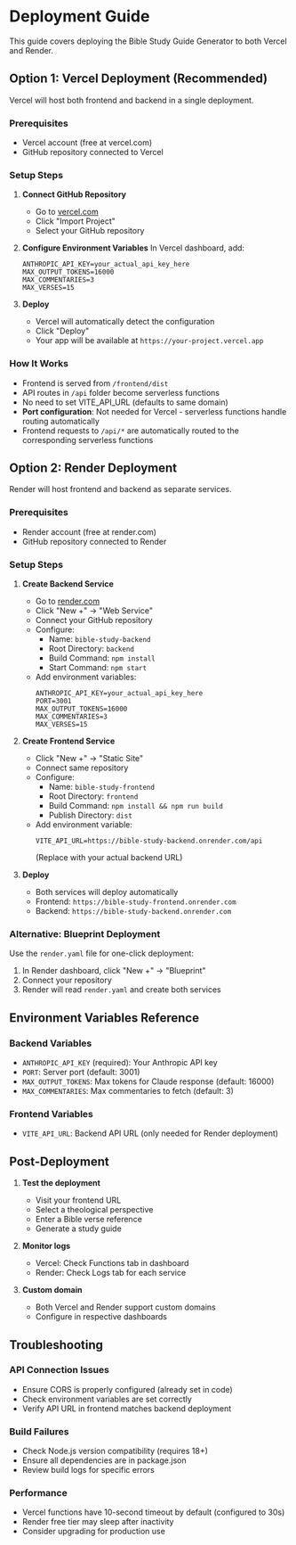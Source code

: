 # Deployment Guide

This guide covers deploying the Bible Study Guide Generator to both Vercel and Render.

## Option 1: Vercel Deployment (Recommended)

Vercel will host both frontend and backend in a single deployment.

### Prerequisites
- Vercel account (free at vercel.com)
- GitHub repository connected to Vercel

### Setup Steps

1. **Connect GitHub Repository**
   - Go to [vercel.com](https://vercel.com)
   - Click "Import Project"
   - Select your GitHub repository

2. **Configure Environment Variables**
   In Vercel dashboard, add:
   ```
   ANTHROPIC_API_KEY=your_actual_api_key_here
   MAX_OUTPUT_TOKENS=16000
   MAX_COMMENTARIES=3
   MAX_VERSES=15
   ```

3. **Deploy**
   - Vercel will automatically detect the configuration
   - Click "Deploy"
   - Your app will be available at `https://your-project.vercel.app`

### How It Works
- Frontend is served from `/frontend/dist`
- API routes in `/api` folder become serverless functions
- No need to set VITE_API_URL (defaults to same domain)
- **Port configuration**: Not needed for Vercel - serverless functions handle routing automatically
- Frontend requests to `/api/*` are automatically routed to the corresponding serverless functions

## Option 2: Render Deployment

Render will host frontend and backend as separate services.

### Prerequisites
- Render account (free at render.com)
- GitHub repository connected to Render

### Setup Steps

1. **Create Backend Service**
   - Go to [render.com](https://render.com)
   - Click "New +" → "Web Service"
   - Connect your GitHub repository
   - Configure:
     - Name: `bible-study-backend`
     - Root Directory: `backend`
     - Build Command: `npm install`
     - Start Command: `npm start`
   - Add environment variables:
     ```
     ANTHROPIC_API_KEY=your_actual_api_key_here
     PORT=3001
     MAX_OUTPUT_TOKENS=16000
     MAX_COMMENTARIES=3
     MAX_VERSES=15
     ```

2. **Create Frontend Service**
   - Click "New +" → "Static Site"
   - Connect same repository
   - Configure:
     - Name: `bible-study-frontend`
     - Root Directory: `frontend`
     - Build Command: `npm install && npm run build`
     - Publish Directory: `dist`
   - Add environment variable:
     ```
     VITE_API_URL=https://bible-study-backend.onrender.com/api
     ```
     (Replace with your actual backend URL)

3. **Deploy**
   - Both services will deploy automatically
   - Frontend: `https://bible-study-frontend.onrender.com`
   - Backend: `https://bible-study-backend.onrender.com`

### Alternative: Blueprint Deployment
Use the `render.yaml` file for one-click deployment:
1. In Render dashboard, click "New +" → "Blueprint"
2. Connect your repository
3. Render will read `render.yaml` and create both services

## Environment Variables Reference

### Backend Variables
- `ANTHROPIC_API_KEY` (required): Your Anthropic API key
- `PORT`: Server port (default: 3001)
- `MAX_OUTPUT_TOKENS`: Max tokens for Claude response (default: 16000)
- `MAX_COMMENTARIES`: Max commentaries to fetch (default: 3)

### Frontend Variables
- `VITE_API_URL`: Backend API URL (only needed for Render deployment)

## Post-Deployment

1. **Test the deployment**
   - Visit your frontend URL
   - Select a theological perspective
   - Enter a Bible verse reference
   - Generate a study guide

2. **Monitor logs**
   - Vercel: Check Functions tab in dashboard
   - Render: Check Logs tab for each service

3. **Custom domain**
   - Both Vercel and Render support custom domains
   - Configure in respective dashboards

## Troubleshooting

### API Connection Issues
- Ensure CORS is properly configured (already set in code)
- Check environment variables are set correctly
- Verify API URL in frontend matches backend deployment

### Build Failures
- Check Node.js version compatibility (requires 18+)
- Ensure all dependencies are in package.json
- Review build logs for specific errors

### Performance
- Vercel functions have 10-second timeout by default (configured to 30s)
- Render free tier may sleep after inactivity
- Consider upgrading for production use